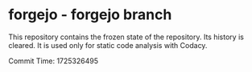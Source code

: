 # forgejo - forgejo branch

This repository contains the frozen state of the repository.
Its history is cleared. It is used only for static code
analysis with Codacy.

Commit Time: 1725326495